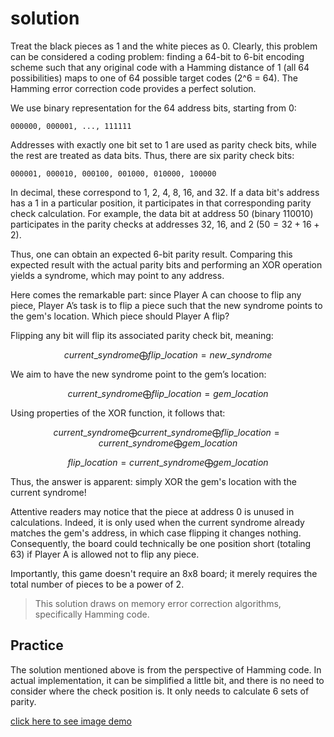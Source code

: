 # solution

Treat the black pieces as 1 and the white pieces as 0. Clearly, this problem can be considered a coding problem: finding a 64-bit to 6-bit encoding scheme such that any original code with a Hamming distance of 1 (all 64 possibilities) maps to one of 64 possible target codes (2^6 = 64). The Hamming error correction code provides a perfect solution.

We use binary representation for the 64 address bits, starting from 0:

```
000000, 000001, ..., 111111
```

Addresses with exactly one bit set to 1 are used as parity check bits, while the rest are treated as data bits. Thus, there are six parity check bits:

```
000001, 000010, 000100, 001000, 010000, 100000
```

In decimal, these correspond to 1, 2, 4, 8, 16, and 32. If a data bit's address has a 1 in a particular position, it participates in that corresponding parity check calculation. For example, the data bit at address 50 (binary 110010) participates in the parity checks at addresses 32, 16, and 2 ($50 = 32 + 16 + 2$).

Thus, one can obtain an expected 6-bit parity result. Comparing this expected result with the actual parity bits and performing an XOR operation yields a syndrome, which may point to any address.

Here comes the remarkable part: since Player A can choose to flip any piece, Player A’s task is to flip a piece such that the new syndrome points to the gem's location. Which piece should Player A flip?

Flipping any bit will flip its associated parity check bit, meaning:

$$
current\_syndrome \bigoplus flip\_location = new\_syndrome
$$

We aim to have the new syndrome point to the gem’s location:

$$
current\_syndrome \bigoplus flip\_location = gem\_location
$$

Using properties of the XOR function, it follows that:

$$
current\_syndrome \bigoplus current\_syndrome \bigoplus flip\_location = current\_syndrome \bigoplus gem\_location
$$

$$
flip\_location = current\_syndrome \bigoplus gem\_location
$$

Thus, the answer is apparent: simply XOR the gem's location with the current syndrome!

Attentive readers may notice that the piece at address 0 is unused in calculations. Indeed, it is only used when the current syndrome already matches the gem's address, in which case flipping it changes nothing. Consequently, the board could technically be one position short (totaling 63) if Player A is allowed not to flip any piece.

Importantly, this game doesn't require an 8x8 board; it merely requires the total number of pieces to be a power of 2.

> This solution draws on memory error correction algorithms, specifically Hamming code.

## Practice

The solution mentioned above is from the perspective of Hamming code. In actual implementation, it can be simplified a little bit, and there is no need to consider where the check position is. It only needs to calculate 6 sets of parity.

[click here to see image demo](https://caoqiming.github.io/doc/encoding_schemes/gem_puzzle.html)
